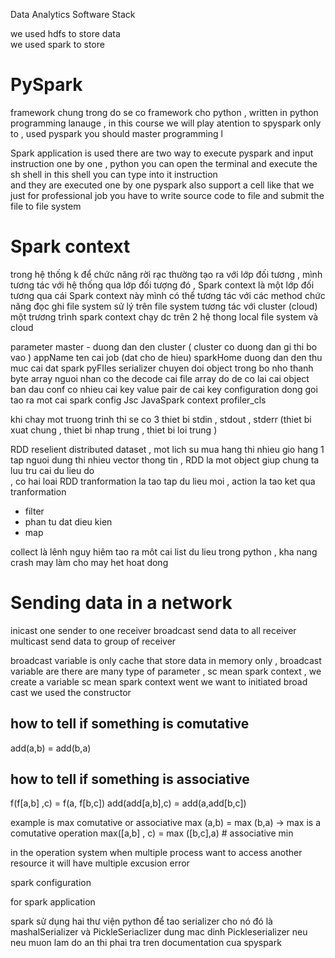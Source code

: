 





Data Analytics Software Stack  

we used hdfs to store data  
we used spark to store  


# PySpark  
framework chung trong do  se co framework cho python  , written in python programming lanauge , in this course we will play atention to spyspark only to , used pyspark you should master programming l


Spark application is used 
there are two way to execute pyspark and input instruction one by one ,  python you can open the terminal and execute the sh shell in this shell you can type into it instruction  
and they are executed one by  one pyspark also support a cell like that we just for professional job you have to write source code to file and submit the file to  file system 



# Spark context  

trong hệ thống  k để chức năng rời rạc thường tạo ra với lớp đối tương , mình tương tác với hệ thống qua lớp đối tượng đó , Spark context là một lớp đối tương qua cái Spark context này mình có thể tương tác với các method 
chức năng 
đọc ghi file system 
sử lý trên file system 
tương tác với cluster (cloud)
một trương trình spark context chạy dc trên 2 hệ thong local  file system và cloud 

parameter 
master - duong dan den cluster ( cluster co duong dan gi thi bo vao )
appName ten cai job (dat cho de hieu) 
sparkHome  duong dan den thu muc cai dat spark 
pyFIles 
serializer chuyen doi object trong bo nho thanh byte array  nguoi nhan co the decode cai file array do de co lai cai object ban dau 
conf  co nhieu cai key value pair de cai key configuration  dong goi tao ra mot cai spark config 
Jsc JavaSpark context 
profiler_cls 



khi chay mot truong trinh thi se co  3 thiet bi stdin ,  stdout ,  stderr  (thiet bi xuat chung , thiet bi nhap trung , thiet bi loi trung )



RDD  reselient distributed dataset  ,   mot lich su mua hang thi nhieu gio hang 1 tap nguoi dung thi nhieu vector thong tin ,  RDD la mot object giup chung ta luu tru cai du lieu  do  
, co hai loai RDD  tranformation la tao tap du lieu moi , action la tao ket qua 
tranformation 
- filter 
- phan tu dat dieu kien 
- map 


collect là lênh nguy hiêm tao ra môt cai list du lieu trong python , kha nang crash may làm cho may het hoat dong 



# Sending data in a network 

inicast one sender to one receiver 
broadcast send data to all receiver 
multicast send data to group of receiver 

broadcast variable is only cache that store data in memory only  , broadcast variable are
there are many type of parameter , 
sc mean spark context  , we create a variable sc mean spark context 
went we want to initiated broad cast we used the constructor 


## how to tell if something is comutative 
add(a,b) =   add(b,a) 
## how to tell if something is associative 
f(f[a,b] ,c)  =  f(a, f[b,c]) 
add(add[a,b],c)  =  add(a,add[b,c]) 



example 
is max  comutative or associative 
max (a,b)  = max (b,a) 
->  max is a comutative operation 
max([a,b] ,  c)   = max ([b,c],a) # associative 
min  


in the operation system when multiple process want to access another resource it will have multiple excusion error 


spark configuration 

for spark application 



spark sử dụng hai thư viện python để tao serializer cho nó đó là mashalSerializer và PickleSeriaclizer 
dung mac dinh Pickleserializer neu 
neu muon lam do an thi phai tra tren documentation cua spyspark  
